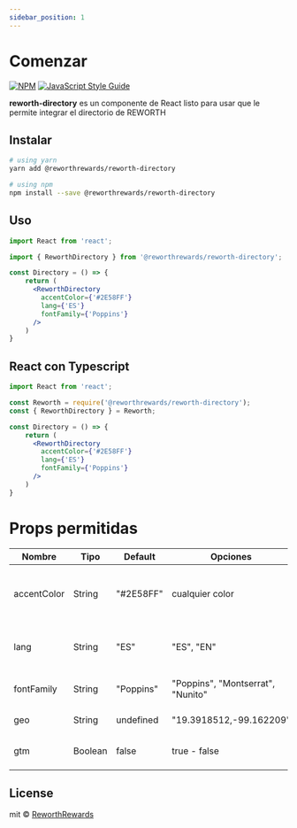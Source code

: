 ```yaml
---
sidebar_position: 1
---
```


# Comenzar

[![NPM](https://img.shields.io/npm/v/reworth-directory.svg)](https://www.npmjs.com/package/reworth-directory) [![JavaScript Style Guide](https://img.shields.io/badge/code_style-standard-brightgreen.svg)](https://standardjs.com)


 **reworth-directory** es un componente de React listo para usar que le permite integrar el directorio de REWORTH
 
## Instalar

```bash
# using yarn
yarn add @reworthrewards/reworth-directory

# using npm
npm install --save @reworthrewards/reworth-directory
```

## Uso

```jsx
import React from 'react';

import { ReworthDirectory } from '@reworthrewards/reworth-directory';

const Directory = () => {
    return (
      <ReworthDirectory 
        accentColor={'#2E58FF'} 
        lang={'ES'} 
        fontFamily={'Poppins'} 
      />
    )
}
```

## React con Typescript

```jsx
import React from 'react';

const Reworth = require('@reworthrewards/reworth-directory');  
const { ReworthDirectory } = Reworth;

const Directory = () => {
    return (
      <ReworthDirectory 
        accentColor={'#2E58FF'} 
        lang={'ES'} 
        fontFamily={'Poppins'} 
      />
    )
}
```

# Props permitidas

| Nombre | Tipo | Default | Opciones | Descripción |
|----| --- | --- | --- | --- |
| accentColor | String | "#2E58FF" | cualquier color | Color de acento para todos los elementos y encabezado |
| lang | String | "ES" | "ES", "EN" | Idioma admitido por el componente |
| fontFamily | String | "Poppins" | "Poppins", "Montserrat", "Nunito" |  Tipografías de fuentes disponibles |
| geo | String | undefined | "19.3918512,-99.162209" | Latitude y Longitud |
| gtm | Boolean | false | true - false | Activar Google Tag Manager |

## License

mit © [ReworthRewards](https://github.com/ReworthRewards)